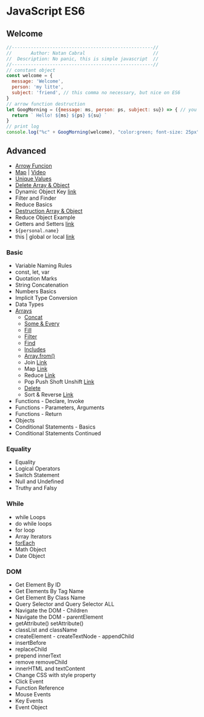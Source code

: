 # JavaScript ES6

## Welcome 

```js
//----------------------------------------------------//
//       Author: Natan Cabral                         //
//  Description: No panic, this is simple javascript  //
//----------------------------------------------------//
// constant object
const welcome = {
  message: 'Welcome',
  person: 'my litte',
  subject: 'friend', // this comma no necessary, but nice on ES6
}
// arrow function destruction 
let GoogMorning = ({message: ms, person: ps, subject: su}) => { // you want to get just need
  return ` Hello! ${ms} ${ps} ${su} `
}
// print log
console.log("%c" + GoogMorning(welcome), "color:green; font-size: 25px")
```


## Advanced

* [Arrow Funcion](basic/functions/arrow-function.md)
* [Map](while/map.md) | [Video](https://www.youtube.com/watch?v=80KX6aD9R7M&list=PLnHJACx3NwAfRUcuKaYhZ6T5NRIpzgNGJ)
* [Unique Values](basic/arrays/array-filter-unique-values.md)
* [Delete Array & Object](basic/advanced/delete-array-and-object.md)
* Dynamic Object Key [link](https://www.samanthaming.com/tidbits/37-dynamic-property-name-with-es6/)
* Filter and Finder 
* Reduce Basics
* [Destruction Array & Object](basic/advanced/destruction-array-and-object.md)
* Reduce Object Example 
* Getters and Setters [link](https://www.youtube.com/watch?v=bl98dm7vJt0)
* `${personal.name}`
* this | global or local [link](https://www.youtube.com/watch?v=gvicrj31JOM)

### Basic 

* Variable Naming Rules
* const, let, var
* Quotation Marks
* String Concatenation
* Numbers Basics
* Implicit Type Conversion
* Data Types
* [Arrays](basic/arrays/array-init.md)
  * [Concat](basic/arrays/array-concat.md)
  * [Some & Every](basic/arrays/array-some-and-every.md)
  * [Fill](basic/arrays/array-fill.md)
  * [Filter](basic/arrays/array-filter.md)
  * [Find](basic/arrays/array-find.md)
  * [Includes](basic/arrays/array-includes.md)
  * [Array.from()](basic/arrays/array-from.md)
  * Join [Link](https://developer.mozilla.org/en-US/docs/Web/JavaScript/Reference/Global_Objects/Array/join)
  * Map [Link](https://developer.mozilla.org/en-US/docs/Web/JavaScript/Reference/Global_Objects/Array/map)
  * Reduce [Link](https://developer.mozilla.org/en-US/docs/Web/JavaScript/Reference/Global_Objects/Array/reduce)
  * Pop Push Shoft Unshift [Link](https://developer.mozilla.org/en-US/docs/Web/JavaScript/Reference/Global_Objects/Array/pop)
  * [Delete](basic/advanced/delete-array-and-object.md)
  * Sort & Reverse [Link](https://developer.mozilla.org/en-US/docs/Web/JavaScript/Reference/Global_Objects/Array/reverse)
* Functions - Declare, Invoke
* Functions - Parameters, Arguments
* Functions - Return
* Objects
* Conditional Statements - Basics
* Conditional Statements Continued

### Equality

* Equality
* Logical Operators
* Switch Statement
* Null and Undefined
* Truthy and Falsy

### While

* while Loops
* do while loops
* for loop
* Array Iterators
* [forEach](while/forEach.md)
* Math Object
* Date Object

### DOM

* Get Element By ID
* Get Elements By Tag Name
* Get Element By Class Name
* Query Selector and Query Selector ALL
* Navigate the DOM - Children
* Navigate the DOM - parentElement
* getAttribute() setAttribute()
* classList and className
* createElement - createTextNode - appendChild
* insertBefore
* replaceChild
* prepend innerText
* remove removeChild
* innerHTML and textContent
* Change CSS with style property
* Click Event
* Function Reference
* Mouse Events
* Key Events
* Event Object

